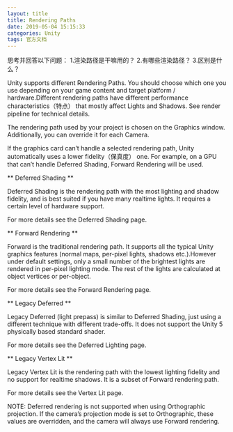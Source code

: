 ```yaml
---
layout: title
title: Rendering Paths
date: 2019-05-04 15:15:33
categories: Unity
tags: 官方文档
---
```

思考并回答以下问题：
1.渲染路径是干嘛用的？
2.有哪些渲染路径？ 
3.区别是什么？

<!--more-->

Unity supports different Rendering Paths. You should choose which one you use depending on your game content and target platform / hardware.Different rendering paths have different performance characteristics（特点） that mostly affect Lights and Shadows. See render pipeline for technical details.

The rendering path used by your project is chosen on the Graphics window. Additionally, you can override it for each Camera.

If the graphics card can’t handle a selected rendering path, Unity automatically uses a lower fidelity（保真度） one. For example, on a GPU that can’t handle Deferred Shading, Forward Rendering will be used.

** Deferred Shading **

Deferred Shading is the rendering path with the most lighting and shadow fidelity, and is best suited if you have many realtime lights. It requires a certain level of hardware support.

For more details see the Deferred Shading page.

** Forward Rendering **

Forward is the traditional rendering path. It supports all the typical Unity graphics features (normal maps, per-pixel lights, shadows etc.).However under default settings, only a small number of the brightest lights are rendered in per-pixel lighting mode. The rest of the lights are calculated at object vertices or per-object.

For more details see the Forward Rendering page.

** Legacy Deferred **

Legacy Deferred (light prepass) is similar to Deferred Shading, just using a different technique with different trade-offs. It does not support the Unity 5 physically based standard shader.

For more details see the Deferred Lighting page.

** Legacy Vertex Lit **

Legacy Vertex Lit is the rendering path with the lowest lighting fidelity and no support for realtime shadows. It is a subset of Forward rendering path.

For more details see the Vertex Lit page.

NOTE: Deferred rendering is not supported when using Orthographic projection. If the camera’s projection mode is set to Orthographic, these values are overridden, and the camera will always use Forward rendering.